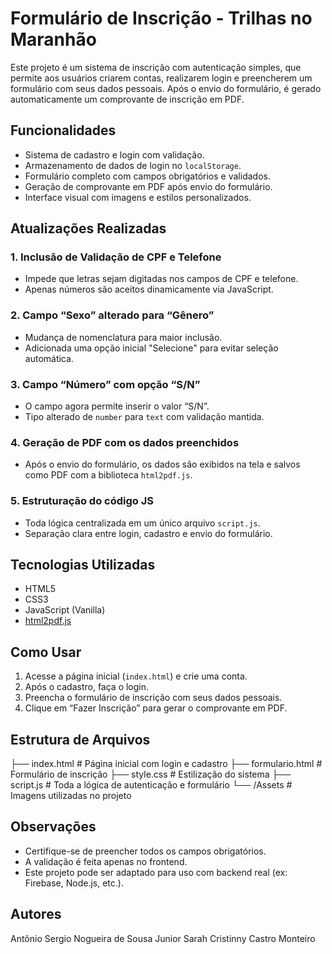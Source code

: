 # Formulário de Inscrição - Trilhas no Maranhão

Este projeto é um sistema de inscrição com autenticação simples, que permite aos usuários criarem contas, realizarem login e preencherem um formulário com seus dados pessoais. Após o envio do formulário, é gerado automaticamente um comprovante de inscrição em PDF.

## Funcionalidades

- Sistema de cadastro e login com validação.
- Armazenamento de dados de login no `localStorage`.
- Formulário completo com campos obrigatórios e validados.
- Geração de comprovante em PDF após envio do formulário.
- Interface visual com imagens e estilos personalizados.
## Atualizações Realizadas

### 1. Inclusão de Validação de CPF e Telefone
- Impede que letras sejam digitadas nos campos de CPF e telefone.
- Apenas números são aceitos dinamicamente via JavaScript.

### 2. Campo “Sexo” alterado para “Gênero”
- Mudança de nomenclatura para maior inclusão.
- Adicionada uma opção inicial "Selecione" para evitar seleção automática.

### 3. Campo “Número” com opção “S/N”
- O campo agora permite inserir o valor “S/N”.
- Tipo alterado de `number` para `text` com validação mantida.

### 4. Geração de PDF com os dados preenchidos
- Após o envio do formulário, os dados são exibidos na tela e salvos como PDF com a biblioteca `html2pdf.js`.

### 5. Estruturação do código JS
- Toda lógica centralizada em um único arquivo `script.js`.
- Separação clara entre login, cadastro e envio do formulário.

## Tecnologias Utilizadas

- HTML5
- CSS3
- JavaScript (Vanilla)
- [html2pdf.js](https://www.npmjs.com/package/html2pdf.js)

## Como Usar

1. Acesse a página inicial (`index.html`) e crie uma conta.
2. Após o cadastro, faça o login.
3. Preencha o formulário de inscrição com seus dados pessoais.
4. Clique em “Fazer Inscrição” para gerar o comprovante em PDF.

## Estrutura de Arquivos
├── index.html # Página inicial com login e cadastro ├── formulario.html # Formulário de inscrição ├── style.css # Estilização do sistema ├── script.js # Toda a lógica de autenticação e formulário └── /Assets # Imagens utilizadas no projeto

## Observações

- Certifique-se de preencher todos os campos obrigatórios.
- A validação é feita apenas no frontend.
- Este projeto pode ser adaptado para uso com backend real (ex: Firebase, Node.js, etc.).

## Autores
Antônio Sergio Nogueira de Sousa Junior
Sarah Cristinny Castro Monteiro

